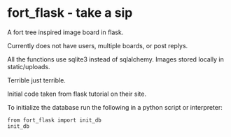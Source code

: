 fort_flask - take a sip
==========
A fort tree inspired image board in flask.

Currently does not have users, multiple boards, or post replys.

All the functions use sqlite3 instead of sqlalchemy. Images stored locally in static/uploads.

Terrible just terrible.

Initial code taken from flask tutorial on their site.

To initialize the database run the following in a python script or interpreter:

    from fort_flask import init_db
    init_db
